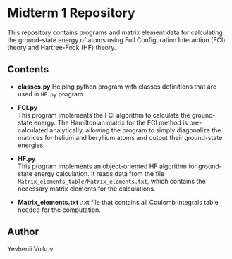 # Midterm 1 Repository

This repository contains programs and matrix element data for calculating the ground-state energy of atoms using Full Configuration Interaction (FCI) theory and Hartree-Fock (HF) theory.

## Contents

- **classes.py**
  Helping python program with classes definitions that are used in `HF.py` program.

- **FCI.py**  
  This program implements the FCI algorithm to calculate the ground-state energy. The Hamiltonian matrix for the FCI method is pre-calculated analytically, allowing the program to simply diagonalize the matrices for helium and beryllium atoms and output their ground-state energies.
  
- **HF.py**  
  This program implements an object-oriented HF algorithm for ground-state energy calculation. It reads data from the file `Matrix_elements_table/Matrix_elements.txt`, which contains the necessary matrix elements for the calculations.

- **Matrix_elements.txt**
  .txt file that contains all Coulomb integrals table needed for the computation.

## Author

Yevhenii Volkov
